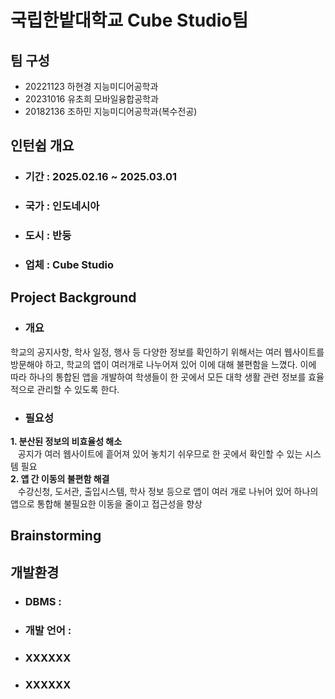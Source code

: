 # 국립한밭대학교 Cube Studio팀

## 팀 구성 
- 20221123 하현경 지능미디어공학과
- 20231016 유초희 모바일융합공학과
- 20182136 조하민 지능미디어공학과(복수전공)

## 인턴쉽 개요
  - ### 기간 : 2025.02.16 ~ 2025.03.01
  - ### 국가 : 인도네시아 
  - ### 도시 : 반둥
  - ### 업체 : Cube Studio

## Project Background
  - ### 개요
학교의 공지사항, 학사 일정, 행사 등 다양한 정보를 확인하기 위해서는 여러 웹사이트를 방문해야 하고, 학교의 앱이 여러개로 나누어져 있어 이에 대해 불편함을 느꼈다. 이에 따라 하나의 통합된 앱을 개발하여 학생들이 한 곳에서 모든 대학 생활 관련 정보를 효율적으로 관리할 수 있도록 한다.
  - ### 필요성  
**1. 분산된 정보의 비효율성 해소**  
&nbsp;&nbsp;&nbsp;공지가 여러 웹사이트에 흩어져 있어 놓치기 쉬우므로 한 곳에서 확인할 수 있는 시스템 필요  
**2. 앱 간 이동의 불편함 해결**  
&nbsp;&nbsp;&nbsp;수강신청, 도서관, 출입시스템, 학사 정보 등으로 앱이 여러 개로 나뉘어 있어 하나의 앱으로 통합해 불필요한 이동을 줄이고 접근성을 향상

## Brainstorming

## 개발환경
  - ### DBMS :
  - ### 개발 언어 :
  - ### XXXXXX
  - ### XXXXXX
